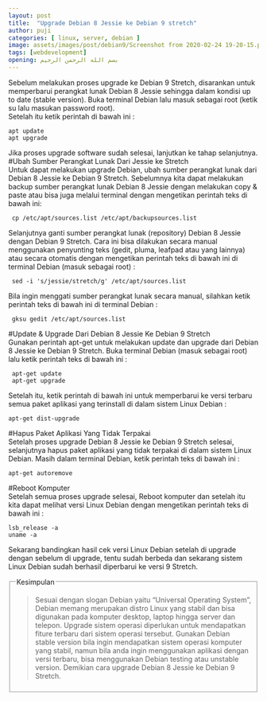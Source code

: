 ```yaml
---
layout: post
title:  "Upgrade Debian 8 Jessie ke Debian 9 stretch"
author: puji
categories: [ linux, server, debian ]
image: assets/images/post/debian9/Screenshot from 2020-02-24 19-20-15.png
tags: [webdevelopment]
opening: بسم الله الرحمن الرحيم
---
```

Sebelum melakukan proses upgrade ke Debian 9 Stretch, disarankan untuk memperbarui perangkat lunak Debian 8 Jessie sehingga dalam kondisi up to date (stable version). Buka terminal Debian lalu masuk sebagai root (ketik su lalu masukan password root).  
Setelah itu ketik perintah di bawah ini :  
```
apt update  
apt upgrade  
```  

Jika proses upgrade software sudah selesai, lanjutkan ke tahap selanjutnya.  
#Ubah Sumber Perangkat Lunak Dari Jessie ke Stretch  
Untuk dapat melakukan upgrade Debian, ubah sumber perangkat lunak dari Debian 8 Jessie ke Debian 9 Stretch. Sebelumnya kita dapat melakukan backup sumber perangkat lunak Debian 8 Jessie dengan melakukan copy & paste atau bisa juga melalui terminal dengan mengetikan perintah teks di bawah ini:  
```
 cp /etc/apt/sources.list /etc/apt/backupsources.list
```  
Selanjutnya ganti sumber perangkat lunak (repository) Debian 8 Jessie dengan Debian 9 Stretch. Cara ini bisa dilakukan secara manual menggunakan penyunting teks (gedit, pluma, leafpad atau yang lainnya) atau secara otomatis dengan mengetikan perintah teks di bawah ini di terminal Debian (masuk sebagai root) :  

```
 sed -i 's/jessie/stretch/g' /etc/apt/sources.list  
```  
Bila ingin menggati sumber perangkat lunak secara manual, silahkan ketik perintah teks di bawah ini di terminal Debian :  

```
 gksu gedit /etc/apt/sources.list
```  

#Update & Upgrade Dari Debian 8 Jessie Ke Debian 9 Stretch  
Gunakan perintah apt-get untuk melakukan update dan upgrade dari Debian 8 Jessie ke Debian 9 Stretch. Buka terminal Debian (masuk sebagai root) lalu ketik perintah teks di bawah ini :  
```
 apt-get update  
 apt-get upgrade
```  
Setelah itu, ketik perintah di bawah ini untuk memperbarui ke versi terbaru semua paket aplikasi yang terinstall di dalam sistem Linux Debian :  
```
apt-get dist-upgrade
```  
#Hapus Paket Aplikasi Yang Tidak Terpakai  
Setelah proses upgrade Debian 8 Jessie ke Debian 9 Stretch selesai, selanjutnya hapus paket aplikasi yang tidak terpakai di dalam sistem Linux Debian. Masih dalam terminal Debian, ketik perintah teks di bawah ini :  
```
apt-get autoremove
```  
#Reboot Komputer  
Setelah semua proses upgrade selesai, Reboot komputer dan setelah itu kita dapat melihat versi Linux Debian dengan mengetikan perintah teks di bawah ini :  
```  
lsb_release -a
uname -a
```  

Sekarang bandingkan hasil cek versi Linux Debian setelah di upgrade dengan sebelum di upgrade, tentu sudah berbeda dan sekarang sistem Linux Debian sudah berhasil diperbarui ke versi 9 Stretch.  

<fieldset><legend>Kesimpulan</legend>
  <blockquote>
    Sesuai dengan slogan Debian yaitu “Universal Operating System”, Debian memang merupakan distro Linux yang stabil dan bisa digunakan pada komputer desktop, laptop hingga server dan telepon. Upgrade sistem operasi diperlukan untuk mendapatkan fiture terbaru dari sistem operasi tersebut. Gunakan Debian stable version bila ingin mendapatkan sistem operasi komputer yang stabil, namun bila anda ingin menggunakan aplikasi dengan versi terbaru, bisa menggunakan Debian testing atau unstable version. Demikian cara upgrade Debian 8 Jessie ke Debian 9 Stretch.  
  </blockquote>
  </fieldset>
  

 



